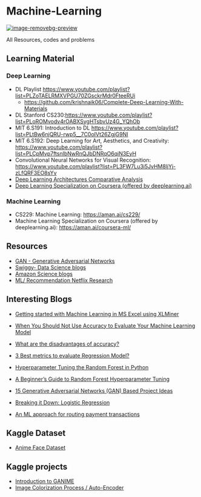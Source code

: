 # Machine-Learning
[![image-removebg-preview](https://user-images.githubusercontent.com/67424390/207838604-7743996b-f01f-4537-9f2c-17257309d00e.png)](https://chart-studio.plotly.com/create/?fid=SolClover:53#/)

All Resources, codes and problems

## Learning Material

 ### Deep Learning 
   * DL Playlist https://www.youtube.com/playlist?list=PLZoTAELRMXVPGU70ZGsckrMdr0FteeRUi 
     * https://github.com/krishnaik06/Complete-Deep-Learning-With-Materials
   * DL Stanford CS230:https://www.youtube.com/playlist?list=PLoROMvodv4rOABXSygHTsbvUz4G_YQhOb 
   * MIT 6.S191: Introduction to DL https://www.youtube.com/playlist?list=PLtBw6njQRU-rwp5__7C0oIVt26ZgjG9NI
   * MIT 6.S192: Deep Learning for Art, Aesthetics, and Creativity: https://www.youtube.com/playlist?list=PLCpMvp7ftsnIbNwRnQJbDNRqO6qiN3EyH 
   * Convolutional Neural Networks for Visual Recognition: https://www.youtube.com/playlist?list=PL3FW7Lu3i5JvHM8ljYj-zLfQRF3EO8sYv
   * [Deep Learning Architectures Comparative Analysis](https://aman.ai/primers/ai/dl-comp/)
   * [Deep Learning Specialization on Coursera (offered by deeplearning.ai)](https://aman.ai/coursera-dl/)

 ### Machine Learning
   * CS229: Machine Learning: https://aman.ai/cs229/
   * Machine Learning Specialization on Coursera (offered by deeplearning.ai): https://aman.ai/coursera-ml/
 

## Resources
* [GAN - Generative Adversarial Networks](https://drive.google.com/file/d/1Gm4hNSXY03DrYDU4rh0NRlDcXo20a3pL/view)
* [Swiggy- Data Science blogs](https://bytes.swiggy.com/tagged/swiggy-data-science)
* [Amazon Science blogs](https://www.amazon.science/blog?q=&f0=0000016e-2ff1-d205-a5ef-aff9651e0000&f1=0000016e-4373-de2e-a76e-cff717cf0000&f1=0000016e-39f9-d205-a5ef-bff9944b0000&s=0&expandedFilters=Research%2520area%2CTag%2CConference%2CAuthor%2CDate%2C)
* [ML/ Recommendation Netflix Research](https://research.netflix.com/research-area/machine-learning)

## Interesting Blogs
* [Getting started with Machine Learning in MS Excel using XLMiner](https://www.analyticsvidhya.com/blog/2015/11/started-machine-learning-ms-excel-xl-miner/)
* [When You Should Not Use Accuracy to Evaluate Your Machine Learning Model](https://towardsdatascience.com/when-you-should-not-use-accuracy-to-evaluate-your-machine-learning-model-4d58f16968e6)
* [What are the disadvantages of accuracy?](https://datascience.stackexchange.com/questions/110124/what-are-the-disadvantages-of-accuracy)
* [3 Best metrics to evaluate Regression Model?](https://towardsdatascience.com/what-are-the-best-metrics-to-evaluate-your-regression-model-418ca481755b)
* [Hyperparameter Tuning the Random Forest in Python](https://towardsdatascience.com/hyperparameter-tuning-the-random-forest-in-python-using-scikit-learn-28d2aa77dd74)
* [A Beginner’s Guide to Random Forest Hyperparameter Tuning](https://www.analyticsvidhya.com/blog/2020/03/beginners-guide-random-forest-hyperparameter-tuning/)
* [15 Generative Adversarial Networks (GAN) Based Project Ideas](https://www.projectpro.io/article/generative-adversarial-networks-gan-based-projects-to-work-on/530)
* [Breaking it Down: Logistic Regression](https://towardsdatascience.com/breaking-it-down-logistic-regression-e5c3f1450bd)

* [An ML approach for routing payment transactions](https://bytes.swiggy.com/an-ml-approach-for-routing-payment-transactions-5a14efb643a8)
## Kaggle Dataset
* [Anime Face Dataset](https://www.kaggle.com/datasets/splcher/animefacedataset/code?datasetId=379764&sortBy=voteCount)

## Kaggle projects
* [Introduction to GANIME](https://www.kaggle.com/code/mrigendraagrawal/introduction-to-ganime)
* [Image Colorization Process / Auto-Encoder](https://www.kaggle.com/code/brsdincer/image-colorization-process-auto-encoder)
